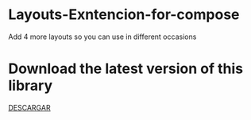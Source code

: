 # Layouts-Exntencion-for-compose
Add 4 more layouts so you can use in different occasions

# Download the latest version of this library
[DESCARGAR](https://github.com/ModdyCraft/Layouts-Exntencion-for-compose/blob/7cff57ccfec86953b83dcd70604d04fb01995b70/Layouts-extension/build/outputs/aar/Layouts-extension-debug.aar)
